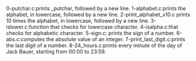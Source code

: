 0-putchar.c:prints _putchar, followed by a new line.
1-alphabet.c:prints the alphabet, in lowercase, followed by a new line.
2-print_alphabet_x10.c prints 10 times the alphabet, in lowercase, followed by a new line.
3-islower.c:function that checks for lowercase character.
4-isalpha.c:that checks for alphabetic character.
5-sign.c: prints the sign of a number.
6-abs.c:computes the absolute value of an integer.
7-print_last_digit.c:prints the last digit of a number.
8-24_hours.c:prints every minute of the day of Jack Bauer, starting from 00:00 to 23:59.
